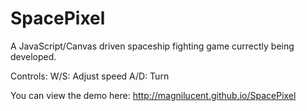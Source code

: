 SpacePixel
==========

A JavaScript/Canvas driven spaceship fighting game currectly being developed.

Controls:
W/S: Adjust speed
A/D: Turn

You can view the demo here:
http://magnilucent.github.io/SpacePixel
